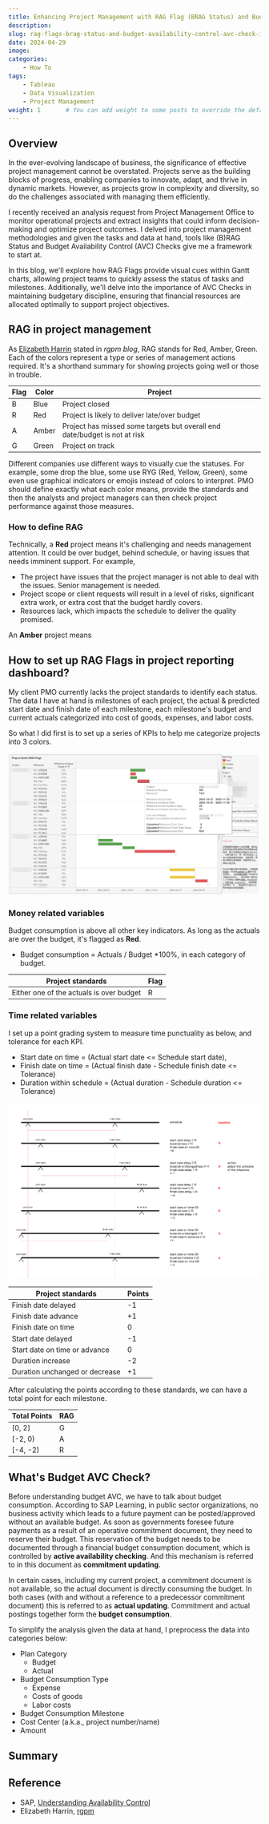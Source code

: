```yaml
---
title: Enhancing Project Management with RAG Flag (BRAG Status) and Budget Availability Control (AVC) Check in Gantt
description: 
slug: rag-flags-brag-status-and-budget-availability-control-avc-check-in-project-management
date: 2024-04-29
image: 
categories:
    - How To
tags:
    - Tableau
    - Data Visualization
    - Project Management
weight: 1       # You can add weight to some posts to override the default sorting (date descending)
---
```


## Overview

In the ever-evolving landscape of business, the significance of effective project management cannot be overstated. Projects serve as the building blocks of progress, enabling companies to innovate, adapt, and thrive in dynamic markets. However, as projects grow in complexity and diversity, so do the challenges associated with managing them efficiently.

I recently received an analysis request from Project Management Office to monitor operational projects and extract insights that could inform decision-making and optimize project outcomes. I delved into project management methodologies and given the tasks and data at hand, tools like (B)RAG Status and Budget Availability Control (AVC) Checks give me a framework to start at. 

In this blog, we'll explore how RAG Flags provide visual cues within Gantt charts, allowing project teams to quickly assess the status of tasks and milestones. Additionally, we'll delve into the importance of AVC Checks in maintaining budgetary discipline, ensuring that financial resources are allocated optimally to support project objectives.

## RAG in project management

As [Elizabeth Harrin](https://rebelsguidetopm.com/understanding-rag-in-project-management/) stated in *rgpm blog*, RAG stands for Red, Amber, Green. Each of the colors represent a type or series of management actions required. It's a shorthand summary for showing projects going well or those in trouble. 

| Flag | Color | Project                                                      |
| ---- | ----- | ------------------------------------------------------------ |
| B    | Blue  | Project closed                                               |
| R    | Red   | Project is likely to deliver late/over budget                |
| A    | Amber | Project has missed some targets but overall end date/budget is not at risk |
| G    | Green | Project on track                                             |

Different companies use different ways to visually cue the statuses. For example, some drop the blue, some use RYG (Red, Yellow, Green), some even use graphical indicators or emojis instead of colors to interpret. PMO should define exactly what each color means, provide the standards and then the analysts and project managers can then check project performance against those measures. 

### How to define RAG

Technically, a **Red** project means it's challenging and needs management attention. It could be over budget, behind schedule, or having issues that needs imminent support. For example,

- The project have issues that the project manager is not able to deal with the issues. Senior management is needed.
- Project scope or client requests will result in a level of risks, significant extra work, or extra cost that the budget hardly covers. 
- Resources lack, which impacts the schedule to deliver the quality promised. 

An **Amber** project means 

## How to set up RAG Flags in project reporting dashboard?

My client PMO currently lacks the project standards to identify each status. The data I have at hand is milestones of each project, the actual & predicted start date and finish date of each milestone, each milestone's budget and current actuals categorized into cost of goods, expenses, and labor costs. 

So what I did first is to set up a series of KPIs to help me categorize projects into 3 colors. 

![dashboard](image-20240430175200884.png)

### Money related variables

Budget consumption is above all other key indicators. As long as the actuals are over the budget, it's flagged as **Red**.

- Budget consumption = Actuals / Budget *100%, in each category of budget.

| Project standards                        | Flag |
| ---------------------------------------- | ---- |
| Either one of the actuals is over budget | R    |

### Time related variables 

I set up a point grading system to measure time punctuality as below, and tolerance for each KPI.

- Start date on time = (Actual start date <= Schedule start date), 
- Finish date on time = (Actual finish date - Schedule finish date <= Tolerance) 
- Duration within schedule = (Actual duration - Schedule duration <= Tolerance)

![Possible Scenarios](image-20240430113738251.png)

| Project standards              | Points |
| ------------------------------ | ------ |
| Finish date delayed            | -1     |
| Finish date advance            | +1     |
| Finish date on time            | 0      |
| Start date delayed             | -1     |
| Start date on time or advance  | 0      |
| Duration increase              | -2     |
| Duration unchanged or decrease | +1     |

After calculating the points according to these standards, we can have a total point for each milestone. 

| Total Points | RAG  |
| ------------ | ---- |
| [0, 2]       | G    |
| [-2, 0)      | A    |
| [-4, -2)     | R    |

## What's Budget AVC Check?

Before understanding budget AVC, we have to talk about budget consumption. According to SAP Learning, in public sector organizations, no business activity which leads to a future payment can be posted/approved without an available budget. As soon as governments foresee future payments as a result of an operative commitment document, they need to reserve their budget. This reservation of the budget needs to be documented through a financial budget consumption document, which is controlled by **active availability checking**. And this mechanism is referred to in this document as **commitment updating**.

In certain cases, including my current project, a commitment document is not available, so the actual document is directly consuming the budget. In both cases (with and without a reference to a predecessor commitment document) this is referred to as **actual updating**. Commitment and actual postings together form the **budget consumption**.

To simplify the analysis given the data at hand, I preprocess the data into categories below:

- Plan Category
  - Budget
  - Actual
- Budget Consumption Type
  - Expense
  - Costs of goods
  - Labor costs
- Budget Consumption Milestone
- Cost Center (a.k.a., project number/name)
- Amount

## Summary



## Reference

- SAP, [Understanding Availability Control](https://learning.sap.com/learning-journeys/implementing-budget-management-process-in-sap-s-4hana-cloud-public-edition-for-public-sector/understanding-availability-control_a6a28596-d0ed-40cd-801c-d034b8a90b6b) 
- Elizabeth Harrin, [rgpm](https://rebelsguidetopm.com/understanding-rag-in-project-management/) 
